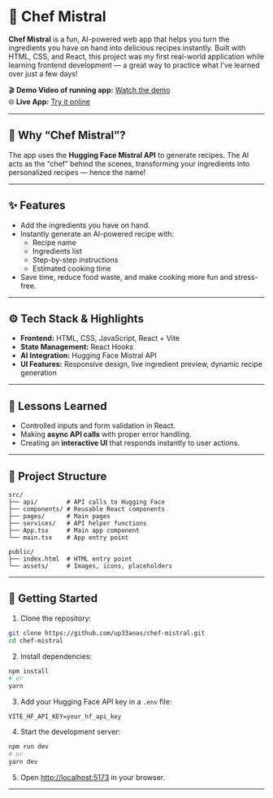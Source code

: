 # 🍳 Chef Mistral

**Chef Mistral** is a fun, AI-powered web app that helps you turn the ingredients you have on hand into delicious recipes instantly. Built with HTML, CSS, and React, this project was my first real-world application while learning frontend development — a great way to practice what I’ve learned over just a few days!

🎬 **Demo Video of running app:** [Watch the demo](https://github.com/up33anas/chef-mistral/chef.mp4/chef.mp4)  
🌐 **Live App:** [Try it online](https://chef-mistral-snowy.vercel.app)

---

## 🤔 Why “Chef Mistral”?

The app uses the **Hugging Face Mistral API** to generate recipes. The AI acts as the “chef” behind the scenes, transforming your ingredients into personalized recipes — hence the name!

---

## ✨ Features

- Add the ingredients you have on hand.
- Instantly generate an AI-powered recipe with:
  - Recipe name
  - Ingredients list
  - Step-by-step instructions
  - Estimated cooking time
- Save time, reduce food waste, and make cooking more fun and stress-free.

---

## ⚙️ Tech Stack & Highlights

- **Frontend:** HTML, CSS, JavaScript, React + Vite
- **State Management:** React Hooks
- **AI Integration:** Hugging Face Mistral API
- **UI Features:** Responsive design, live ingredient preview, dynamic recipe generation

---

## 📝 Lessons Learned

- Controlled inputs and form validation in React.
- Making **async API calls** with proper error handling.
- Creating an **interactive UI** that responds instantly to user actions.

---

## 📂 Project Structure

```
src/
├── api/        # API calls to Hugging Face
├── components/ # Reusable React components
├── pages/      # Main pages
├── services/   # API helper functions
├── App.tsx     # Main app component
└── main.tsx    # App entry point

public/
├── index.html  # HTML entry point
└── assets/     # Images, icons, placeholders
```

---

## 🚀 Getting Started

1. Clone the repository:

```bash
git clone https://github.com/up33anas/chef-mistral.git
cd chef-mistral
```

2. Install dependencies:

```bash
npm install
# or
yarn
```

3. Add your Hugging Face API key in a `.env` file:

```
VITE_HF_API_KEY=your_hf_api_key
```

4. Start the development server:

```bash
npm run dev
# or
yarn dev
```

5. Open [http://localhost:5173](http://localhost:5173) in your browser.

---
